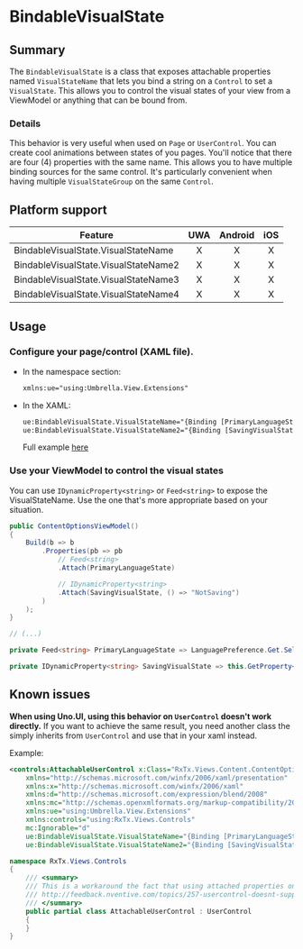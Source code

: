 ﻿# BindableVisualState

## Summary

The `BindableVisualState` is a class that exposes attachable properties named `VisualStateName` that lets you bind a string on a `Control` to set a `VisualState`.
This allows you to control the visual states of your view from a ViewModel or anything that can be bound from.

### Details

This behavior is very useful when used on `Page` or `UserControl`. You can create cool animations between states of you pages.
You'll notice that there are four (4) properties with the same name. This allows you to have multiple binding sources for the same control.
It's particularly convenient when having multiple `VisualStateGroup` on the same `Control`.

## Platform support

| Feature                                               | UWA | Android | iOS |
| ----------------------------------------------------- |:---:|:-------:|:---:|
| BindableVisualState.VisualStateName					|  X  |    X    |  X  |
| BindableVisualState.VisualStateName2					|  X  |    X    |  X  |
| BindableVisualState.VisualStateName3					|  X  |    X    |  X  |
| BindableVisualState.VisualStateName4					|  X  |    X    |  X  |

## Usage

### Configure your page/control (XAML file).

- In the namespace section:

    ```xml
    xmlns:ue="using:Umbrella.View.Extensions"
    ```

- In the XAML:

    ```xml
    ue:BindableVisualState.VisualStateName="{Binding [PrimaryLanguageState]}"
	ue:BindableVisualState.VisualStateName2="{Binding [SavingVisualState]}"
    ```
	Full example [here](https://nventive.visualstudio.com/RxTx/_git/RxTx?path=%2FRxTx.Views%2FContent%2FContentOptions.xaml&version=GBmaster&_a=contents)
### Use your ViewModel to control the visual states

You can use `IDynamicProperty<string>` or `Feed<string>` to expose the VisualStateName.
Use the one that's more appropriate based on your situation.
```csharp
public ContentOptionsViewModel()
{
	Build(b => b
		.Properties(pb => pb
			// Feed<string>
			.Attach(PrimaryLanguageState)

			// IDynamicProperty<string>
			.Attach(SavingVisualState, () => "NotSaving")
		)
	);
}

// (...)

private Feed<string> PrimaryLanguageState => LanguagePreference.Get.Select(cl => cl == LanguagePreferences.Both ? "Visible" : "Collapsed");

private IDynamicProperty<string> SavingVisualState => this.GetProperty<string>();
```

## Known issues

**When using Uno.UI, using this behavior on `UserControl` doesn't work directly.**
If you want to achieve the same result, you need another class the simply inherits from `UserControl` and use that in your xaml instead.

Example:
```xml
<controls:AttachableUserControl x:Class="RxTx.Views.Content.ContentOptions"
	xmlns="http://schemas.microsoft.com/winfx/2006/xaml/presentation"
	xmlns:x="http://schemas.microsoft.com/winfx/2006/xaml"
	xmlns:d="http://schemas.microsoft.com/expression/blend/2008"
	xmlns:mc="http://schemas.openxmlformats.org/markup-compatibility/2006"
	xmlns:ue="using:Umbrella.View.Extensions"
	xmlns:controls="using:RxTx.Views.Controls"
	mc:Ignorable="d"
	ue:BindableVisualState.VisualStateName="{Binding [PrimaryLanguageState]}"
	ue:BindableVisualState.VisualStateName2="{Binding [SavingVisualState]}">
```
```csharp
namespace RxTx.Views.Controls
{
	/// <summary>
	/// This is a workaround the fact that using attached properties on UserControl doesn't work with Uno.UI
	/// http://feedback.nventive.com/topics/257-usercontrol-doesnt-support-attached-properties/
	/// </summary>
	public partial class AttachableUserControl : UserControl
	{
	}
}
```
